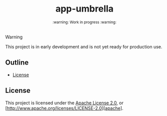 <div align="center">
  <!-- <a href="https://github.com/zerocore-ai/app-umbrella" target="_blank">
    <img src="https://raw.githubusercontent.com/zerocore-ai/app-umbrella/main/assets/a_logo.png" alt="app-umbrella Logo" width="100"></img>
  </a> -->

  <h1 align="center">app-umbrella</h1>

  <!-- <p>
    <a href="https://crates.io/crates/app-umbrella">
      <img src="https://img.shields.io/crates/v/app-umbrella?label=crates" alt="Crate">
    </a>
    <a href="https://codecov.io/gh/zerocore-ai/app-umbrella">
      <img src="https://codecov.io/gh/zerocore-ai/app-umbrella/branch/main/graph/badge.svg?token=SOMETOKEN" alt="Code Coverage"/>
    </a>
    <a href="https://github.com/zerocore-ai/app-umbrella/actions?query=">
      <img src="https://github.com/zerocore-ai/app-umbrella/actions/workflows/tests_and_checks.yml/badge.svg" alt="Build Status">
    </a>
    <a href="https://github.com/zerocore-ai/app-umbrella/blob/main/LICENSE">
      <img src="https://img.shields.io/badge/License-Apache%202.0-blue.svg" alt="License">
    </a>
    <a href="https://docs.rs/app-umbrella">
      <img src="https://img.shields.io/static/v1?label=Docs&message=docs.rs&color=blue" alt="Docs">
    </a>
  </p> -->
</div>

<div align="center"><sub>:warning: Work in progress :warning:</sub></div>

</br>

> [!WARNING]
> This project is in early development and is not yet ready for production use.

##

## Outline

- [License](#license)

## License

This project is licensed under the [Apache License 2.0](./LICENSE), or
[http://www.apache.org/licenses/LICENSE-2.0][apache].

[apache]: https://www.apache.org/licenses/LICENSE-2.0
